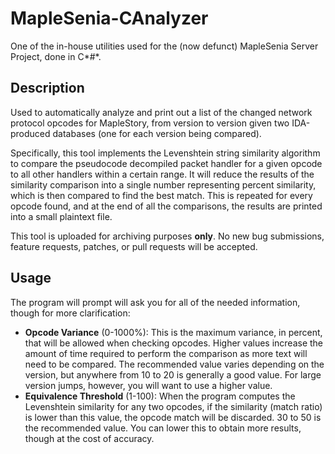 # MapleSenia-CAnalyzer
One of the in-house utilities used for the (now defunct) MapleSenia Server Project, done in C*#*.

## Description
Used to automatically analyze and print out a list of the changed network protocol opcodes for MapleStory, from version to version given two IDA-produced databases (one for each version being compared).

Specifically, this tool implements the Levenshtein string similarity algorithm to compare the pseudocode decompiled packet handler for a given opcode to all other handlers within a certain range.  It will reduce the results of the similarity comparison into a single number representing percent similarity, which is then compared to find the best match.  This is repeated for every opcode found, and at the end of all the comparisons, the results are printed into a small plaintext file.

This tool is uploaded for archiving purposes **only**.  No new bug submissions, feature requests, patches, or pull requests will be accepted.

## Usage
The program will prompt will ask you for all of the needed information, though for more clarification:
- **Opcode Variance** (0-1000%): This is the maximum variance, in percent, that will be allowed when checking opcodes.  Higher values increase the amount of time required to perform the comparison as more text will need to be compared.  The recommended value varies depending on the version, but anywhere from 10 to 20 is generally a good value.  For large version jumps, however, you will want to use a higher value.
- **Equivalence Threshold** (1-100): When the program computes the Levenshtein similarity for any two opcodes, if the similarity (match ratio) is lower than this value, the opcode match will be discarded.  30 to 50 is the recommended value.  You can lower this to obtain more results, though at the cost of accuracy.